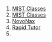
1. [MIST Classes](https://www.youtube.com/@mistclasses25/videos)
2. [MIST Classes](https://www.youtube.com/@mistclasses25/playlists)
3. [NovoNax](https://www.youtube.com/@NovoNexOfficial/playlists)
4. [Rapid Tutor](https://www.youtube.com/watch?v=Eemau6DMmQk&list=PL85ehvEuduVh6um2YYTRQefoz0W0KmYht)
5. 